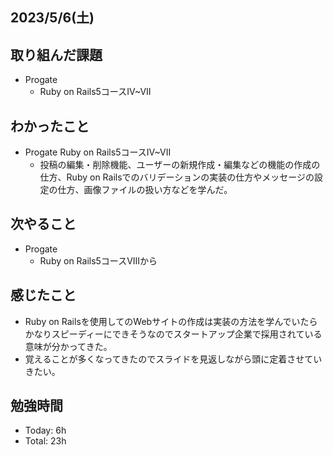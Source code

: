 ## 2023/5/6(土)

## 取り組んだ課題
- Progate
  - Ruby on Rails5コースⅣ~VII

## わかったこと
- Progate Ruby on Rails5コースⅣ~VII
  - 投稿の編集・削除機能、ユーザーの新規作成・編集などの機能の作成の仕方、Ruby on Railsでのバリデーションの実装の仕方やメッセージの設定の仕方、画像ファイルの扱い方などを学んだ。
## 次やること
- Progate
  - Ruby on Rails5コースVIIIから

## 感じたこと
- Ruby on Railsを使用してのWebサイトの作成は実装の方法を学んでいたらかなりスピーディーにできそうなのでスタートアップ企業で採用されている意味が分かってきた。
- 覚えることが多くなってきたのでスライドを見返しながら頭に定着させていきたい。

## 勉強時間
- Today: 6h
- Total: 23h
